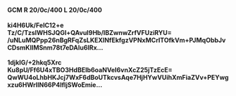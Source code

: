 #### GCM R 20/0c/400 L 20/0c/400
**ki4H6Uk/FelC12+e**<br/>**Tz/C/TzsIWHSJQGl+QAvuI9Hb/IBZwnwZrfVFUziRYU=**<br/>**/uNLuMQPpp26nBgRFqZsLKEXlNfEkfgzVPNxMCrlTOfkVm+PJMqObbJvCDsmKlIMSnm78t7eDAIu6lRx...**<br/><br/>
**1djkIG/+2hkq5Xrc**<br/>**Ku8pU/Ff6U4xTBO3HdBElb6oaNVeI6vnXcZ25jTzEcE=**<br/>**QwWU4oLhbHKJcj7WxF6dBoUTkcvsAqe7HjHYwVUihXmFiaZVv+PEYwgxzu6HWrIlN66P4lfljSWoEmie...**